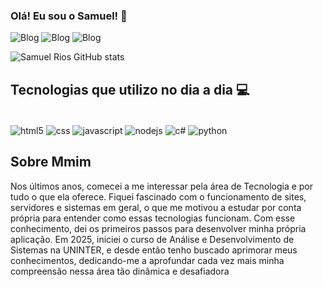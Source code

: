 ### Olá! Eu sou o Samuel! 👋 

![Blog](https://img.shields.io/badge/Facebook-1877F2?style=for-the-badge&logo=facebook&logoColor=white)
![Blog](https://img.shields.io/badge/Instagram-E4405F?style=for-the-badge&logo=instagram&logoColor=white)
![Blog](https://img.shields.io/badge/LinkedIn-0077B5?style=for-the-badge&logo=linkedin&logoColor=white)

![Samuel Rios GitHub stats](https://github-readme-stats.vercel.app/api?username=riozin&show_icons=true&theme=radical)

## Tecnologias que utilizo no dia a dia 💻

<div style="display: inline_block"><br/>
<img align="center" alt="html5" src="https://img.shields.io/badge/HTML5-E34F26?style=for-the-badge&logo=html5&logoColor=white">
<img align="center" alt="css" src="https://img.shields.io/badge/CSS3-1572B6?style=for-the-badge&logo=css3&logoColor=white">
<img align="center" alt="javascript" src="https://img.shields.io/badge/JavaScript-F7DF1E?style=for-the-badge&logo=javascript&logoColor=black">
<img align="center" alt="nodejs" src="https://img.shields.io/badge/Node.js-43853D?style=for-the-badge&logo=node.js&logoColor=white">
<img align="center" alt="c#" src="https://img.shields.io/badge/C%23-239120?style=for-the-badge&logo=c-sharp&logoColor=white">
<img align="center" alt="python" src="https://img.shields.io/badge/Python-14354C?style=for-the-badge&logo=python&logoColor=white">
</div>

## Sobre Mmim 

Nos últimos anos, comecei a me interessar pela área de Tecnologia e por tudo o que ela oferece. Fiquei fascinado com o funcionamento de sites, servidores e sistemas em geral, o que me motivou a estudar por conta própria para entender como essas tecnologias funcionam. Com esse conhecimento, dei os primeiros passos para desenvolver minha própria aplicação. Em 2025, iniciei o curso de Análise e Desenvolvimento de Sistemas na UNINTER, e desde então tenho buscado aprimorar meus conhecimentos, dedicando-me a aprofundar cada vez mais minha compreensão nessa área tão dinâmica e desafiadora
